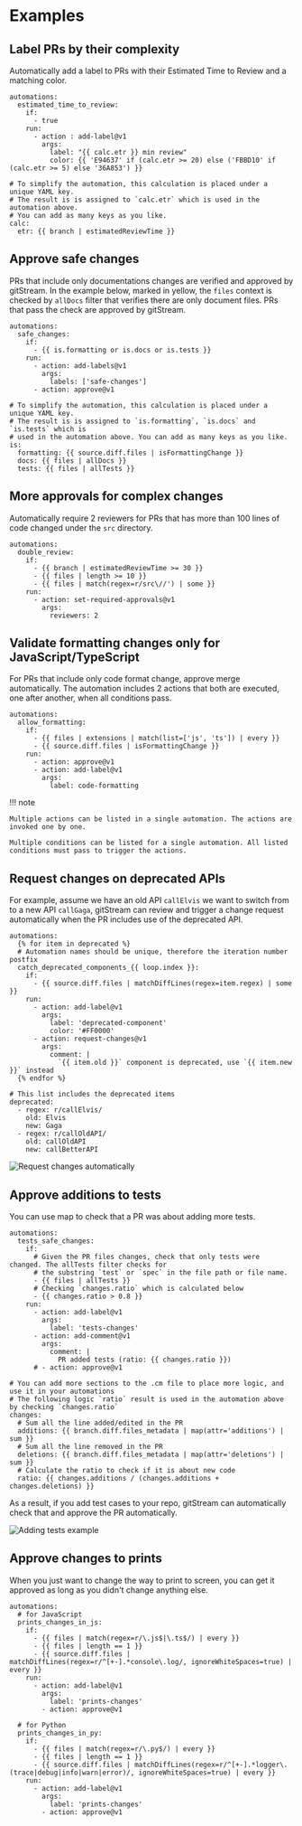 # Examples


## Label PRs by their complexity

Automatically add a label to PRs with their Estimated Time to Review and a matching color.

```yaml+jinja title=".cm/gitstream.cm"
automations:
  estimated_time_to_review:
    if:
      - true
    run:
      - action : add-label@v1
        args:
          label: "{{ calc.etr }} min review"
          color: {{ 'E94637' if (calc.etr >= 20) else ('FBBD10' if (calc.etr >= 5) else '36A853') }}

# To simplify the automation, this calculation is placed under a unique YAML key.
# The result is is assigned to `calc.etr` which is used in the automation above.
# You can add as many keys as you like.
calc:
  etr: {{ branch | estimatedReviewTime }}
```

## Approve safe changes  

PRs that include only documentations changes are verified and approved by gitStream. In the example below, marked in yellow, the `files` context is checked by `allDocs` filter that verifies there are only document files. PRs that pass the check are approved by gitStream.

```yaml+jinja title=".cm/gitstream.cm" hl_lines="4"
automations:
  safe_changes:
    if:
      - {{ is.formatting or is.docs or is.tests }}
    run: 
      - action: add-labels@v1
        args:
          labels: ['safe-changes']
      - action: approve@v1

# To simplify the automation, this calculation is placed under a unique YAML key.
# The result is is assigned to `is.formatting`, `is.docs` and `is.tests` which is 
# used in the automation above. You can add as many keys as you like.
is:
  formatting: {{ source.diff.files | isFormattingChange }}
  docs: {{ files | allDocs }}
  tests: {{ files | allTests }}
```

## More approvals for complex changes 

Automatically require 2 reviewers for PRs that has more than 100 lines of code changed under the `src` directory.

```yaml+jinja title=".cm/gitstream.cm"
automations:
  double_review:
    if:
      - {{ branch | estimatedReviewTime >= 30 }}
      - {{ files | length >= 10 }}
      - {{ files | match(regex=r/src\//') | some }}
    run:
      - action: set-required-approvals@v1
        args:
          reviewers: 2
```

## Validate formatting changes only for JavaScript/TypeScript

For PRs that include only code format change, approve merge automatically. The automation includes 2 actions that both are executed, one after another, when all conditions pass.

```yaml+jinja title=".cm/gitstream.cm" hl_lines="7-8"
automations:
  allow_formatting:
    if:
      - {{ files | extensions | match(list=['js', 'ts']) | every }}
      - {{ source.diff.files | isFormattingChange }}
    run:
      - action: approve@v1
      - action: add-label@v1
        args:
          label: code-formatting

```

!!! note

    Multiple actions can be listed in a single automation. The actions are invoked one by one.
    
    Multiple conditions can be listed for a single automation. All listed conditions must pass to trigger the actions.


## Request changes on deprecated APIs

For example, assume we have an old API `callElvis` we want to switch from to a new API `callGaga`, gitStream can review and trigger a change request automatically when the PR includes use of the deprecated API.

```yaml+jinja title=".cm/gitstream.cm" 
automations:
  {% for item in deprecated %}
  # Automation names should be unique, therefore the iteration number postfix
  catch_deprecated_components_{{ loop.index }}:
    if:
      - {{ source.diff.files | matchDiffLines(regex=item.regex) | some }}
    run:
      - action: add-label@v1
        args:
          label: 'deprecated-component'
          color: '#FF0000'
      - action: request-changes@v1
        args:
          comment: |
            `{{ item.old }}` component is deprecated, use `{{ item.new }}` instead
  {% endfor %}

# This list includes the deprecated items
deprecated:
  - regex: r/callElvis/
    old: Elvis
    new: Gaga
  - regex: r/callOldAPI/
    old: callOldAPI
    new: callBetterAPI
```

![Request changes automatically](screenshots/change_use_deprectaed_api.png)


## Approve additions to tests

You can use map to check that a PR was about adding more tests.

```yaml+jinja title=".cm/gitstream.cm" hl_lines="23 25"
automations:
  tests_safe_changes:
    if:
      # Given the PR files changes, check that only tests were changed. The allTests filter checks for 
      # the substring `test` or `spec` in the file path or file name.
      - {{ files | allTests }}
      # Checking `changes.ratio` which is calculated below
      - {{ changes.ratio > 0.8 }}
    run: 
      - action: add-label@v1
        args:
          label: 'tests-changes'
      - action: add-comment@v1
        args:
          comment: |
            PR added tests (ratio: {{ changes.ratio }})
      # - action: approve@v1

# You can add more sections to the .cm file to place more logic, and use it in your automations
# The following logic `ratio` result is used in the automation above by checking `changes.ratio`
changes:
  # Sum all the line added/edited in the PR
  additions: {{ branch.diff.files_metadata | map(attr='additions') | sum }}
  # Sum all the line removed in the PR
  deletions: {{ branch.diff.files_metadata | map(attr='deletions') | sum }}
  # Calculate the ratio to check if it is about new code
  ratio: {{ changes.additions / (changes.additions + changes.deletions) }}
```

As a result, if you add test cases to your repo, gitStream can automatically check that and approve the PR automatically.

![Adding tests example](screenshots/adding_tests_to_repo.png)

## Approve changes to prints

When you just want to change the way to print to screen, you can get it approved as long as you didn't change anything else.

```yaml+jinja title=".cm/gitstream.cm" 
automations:
  # for JavaScript
  prints_changes_in_js:
    if: 
      - {{ files | match(regex=r/\.js$|\.ts$/) | every }}
      - {{ files | length == 1 }}
      - {{ source.diff.files | matchDiffLines(regex=r/^[+-].*console\.log/, ignoreWhiteSpaces=true) | every }}
    run: 
      - action: add-label@v1
        args:
          label: 'prints-changes'
	    - action: approve@v1

  # for Python
  prints_changes_in_py:
    if: 
      - {{ files | match(regex=r/\.py$/) | every }}
      - {{ files | length == 1 }}
      - {{ source.diff.files | matchDiffLines(regex=r/^[+-].*logger\.(trace|debug|info|warn|error)/, ignoreWhiteSpaces=true) | every }}
    run: 
      - action: add-label@v1
        args:
          label: 'prints-changes'
	    - action: approve@v1
```
